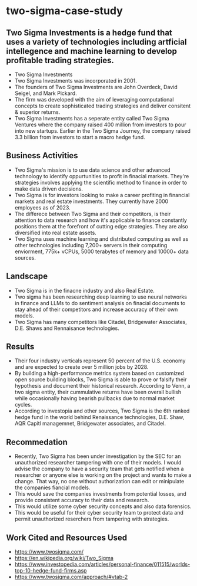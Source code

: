 # two-sigma-case-study

## Two Sigma Investments is a hedge fund that uses a variety of technologies including artficial intellegence and machine learning to develop profitable trading strategies. 

* Two Sigma Investments
* Two Sigma Investments was incorporated in 2001.
* The founders of Two Sigma Investments are John Overdeck, David Seigel, and Mark Pickard.
* The firm was developed with the aim of leveraging computational concepts to create sophisticated trading strategies and deliver consitent & superior returns.
* Two Sigma Investments has a seperate entity called Two Sigma Ventures where the company raised 400 million from investors to pour into new startups. Earlier in the Two Sigma Journey, the company raised 3.3 billion from investors to start a macro hedge fund.

## Business Activities

* Two Sigma's mission is to use data science and other advanced technology to identify oppurtunities to profit in finacial markets. They're strategies involves applying the scientific method to finance in order to make data driven decisions.
* Two Sigma is for investors looking to make a career profiting in financial markets and real estate investments. They currently have 2000 employees as of 2023.
* The differece between Two Sigma and their competitors, is their attention to data research and how it's applicable to finance constantly positions them at the forefront of cutting edge strategies. They are also diversified into real estate assets.
* Two Sigma uses machine learning and distributed computing as well as other technologies including 7,200+ servers in their computing enviorment, 775k+ vCPUs, 5000 terabytes of memory and 10000+ data sources.

## Landscape

* Two Sigma is in the finacne industry and also Real Estate.
* Two sigma has been researching deep learning to use neural networks in finance and LLMs to do sentiment analysis on finacial documents to stay ahead of their competitors and increase accuracy of their own models.
* Two Sigma has many competitors like Citadel, Bridgewater Associates, D.E. Shaws and Rennaisance technologies.

## Results

* Their four industry verticals represent 50 percent of the U.S. economy and are expected to create over 5 million jobs by 2028.
* By building a high-performance metrics system based on customized open source building blocks, Two Sigma is able to prove or falsify their hypothesis and document their historical research. According to Venn, a two sigma entity, their cummulative returns have been overall bullish while occasionally having bearish pullbacks due to normal market cycles.
* According to investopia and other sources, Two Sigma is the 6th ranked hedge fund in the world behind Renaissance technologies, D.E. Shaw, AQR Capitl managemnet, Bridgewater associates, and Citadel.

## Recommedation
* Recently, Two Sigma has been under investigation by the SEC for an unauthorized researcher tampering with one of their models. I would advise the company to have a security team that gets notified when a researcher or anyone else is working on the project and wants to make a change. That way, no one without authorization can edit or minipulate the companies fiancial models.
* This would save the companies investments from potential losses, and provide consistent accuracy to their data and research.
* This would utilize some cyber security concepts and also data forensics.
* This would be useful for their cyber security team to protect data and permit unauthorized reserchers from tampering with strategies.

## Work Cited and Resources Used
* https://www.twosigma.com/
* https://en.wikipedia.org/wiki/Two_Sigma
* https://www.investopedia.com/articles/personal-finance/011515/worlds-top-10-hedge-fund-firms.asp
* https://www.twosigma.com/approach/#vtab-2

